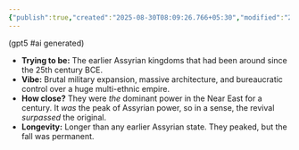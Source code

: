 ```yaml
---
{"publish":true,"created":"2025-08-30T08:09:26.766+05:30","modified":"2025-08-30T08:09:26.767+05:30","cssclasses":""}
---
```



(gpt5 #ai generated)

- **Trying to be:** The earlier Assyrian kingdoms that had been around since the 25th century BCE.
- **Vibe:** Brutal military expansion, massive architecture, and bureaucratic control over a huge multi-ethnic empire.
- **How close?** They were *the* dominant power in the Near East for a century. It *was* the peak of Assyrian power, so in a sense, the revival *surpassed* the original.
- **Longevity:** Longer than any earlier Assyrian state. They peaked, but the fall was permanent.
